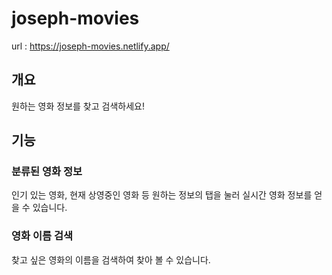 # joseph-movies

url : https://joseph-movies.netlify.app/

## 개요

원하는 영화 정보를 찾고 검색하세요!

## 기능

### 분류된 영화 정보
인기 있는 영화, 현재 상영중인 영화 등 원하는 정보의 탭을 눌러 실시간 영화 정보를 얻을 수 있습니다.

### 영화 이름 검색
찾고 싶은 영화의 이름을 검색하여 찾아 볼 수 있습니다.
